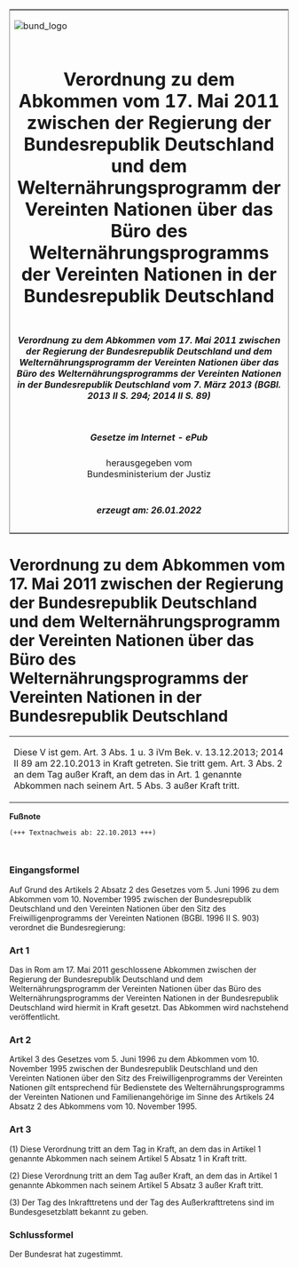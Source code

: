 <span id="DECKBLATT.html"></span>

<table border="0" frame="border" width="100%">

<tr valign="top">

<td align="left">

![bund\_logo](BfJ_2021_Web_de_de.gif)

</td>

<td align="right">

 

</td>

</tr>

<tr align="center" valign="middle">

<td colspan="2">

# Verordnung zu dem Abkommen vom 17. Mai 2011 zwischen der Regierung der Bundesrepublik Deutschland und dem Welternährungsprogramm der Vereinten Nationen über das Büro des Welternährungsprogramms der Vereinten Nationen in der Bundesrepublik Deutschland

</td>

</tr>

<tr align="center" valign="middle">

<td colspan="2">

##### Verordnung zu dem Abkommen vom 17. Mai 2011 zwischen der Regierung der Bundesrepublik Deutschland und dem Welternährungsprogramm der Vereinten Nationen über das Büro des Welternährungsprogramms der Vereinten Nationen in der Bundesrepublik Deutschland vom 7. März 2013 (BGBl. 2013 II S. 294; 2014 II S. 89)

</td>

</tr>

<tr align="center" valign="middle">

<td colspan="2">

  
  

##### Gesetze im Internet - ePub  
  
herausgegeben vom  
Bundesministerium der Justiz

</td>

</tr>

<tr align="center" valign="bottom">

<td colspan="2">

  
  

##### erzeugt am: 26.01.2022

</td>

</tr>

</table>

<span id="BJNR029420013.html"></span>

# Verordnung zu dem Abkommen vom 17. Mai 2011 zwischen der Regierung der Bundesrepublik Deutschland und dem Welternährungsprogramm der Vereinten Nationen über das Büro des Welternährungsprogramms der Vereinten Nationen in der Bundesrepublik Deutschland

<div>

<div class="jnhtml">

<table width="100%">

<colgroup>

<col width="10%">

</col>

<col width="90%">

</col>

</colgroup>

<tr>

<td colspan="2">

Diese V ist gem. Art. 3 Abs. 1 u. 3 iVm Bek. v. 13.12.2013; 2014 II 89
am 22.10.2013 in Kraft getreten. Sie tritt gem. Art. 3 Abs. 2 an dem Tag
außer Kraft, an dem das in Art. 1 genannte Abkommen nach seinem Art. 5
Abs. 3 außer Kraft tritt.

</div>

</div>

</td>

</tr>

</table>

</div>

</div>

<div>

  
**Fußnote**

<div class="jnhtml">

<div>

<div class="jurAbsatz">

  

``` 
(+++ Textnachweis ab: 22.10.2013 +++)

 
```

</div>

</div>

</div>

</div>

<span id="BJNR029420013BJNE000100000.html"></span>

### Eingangsformel  

<div>

<div class="jnhtml">

<div>

<div class="jurAbsatz">

Auf Grund des Artikels 2 Absatz 2 des Gesetzes vom 5. Juni 1996 zu dem
Abkommen vom 10. November 1995 zwischen der Bundesrepublik Deutschland
und den Vereinten Nationen über den Sitz des Freiwilligenprogramms der
Vereinten Nationen (BGBl. 1996 II S. 903) verordnet die Bundesregierung:

</div>

</div>

</div>

</div>

<span id="BJNR029420013BJNE000200000.html"></span>

### Art 1  

<div>

<div class="jnhtml">

<div>

<div class="jurAbsatz">

Das in Rom am 17. Mai 2011 geschlossene Abkommen zwischen der Regierung
der Bundesrepublik Deutschland und dem Welternährungsprogramm der
Vereinten Nationen über das Büro des Welternährungsprogramms der
Vereinten Nationen in der Bundesrepublik Deutschland wird hiermit in
Kraft gesetzt. Das Abkommen wird nachstehend veröffentlicht.

</div>

</div>

</div>

</div>

<span id="BJNR029420013BJNE000300000.html"></span>

### Art 2  

<div>

<div class="jnhtml">

<div>

<div class="jurAbsatz">

Artikel 3 des Gesetzes vom 5. Juni 1996 zu dem Abkommen vom 10. November
1995 zwischen der Bundesrepublik Deutschland und den Vereinten Nationen
über den Sitz des Freiwilligenprogramms der Vereinten Nationen gilt
entsprechend für Bedienstete des Welternährungsprogramms der Vereinten
Nationen und Familienangehörige im Sinne des Artikels 24 Absatz 2 des
Abkommens vom 10. November 1995.

</div>

</div>

</div>

</div>

<span id="BJNR029420013BJNE000400000.html"></span>

### Art 3  

<div>

<div class="jnhtml">

<div>

<div class="jurAbsatz">

(1) Diese Verordnung tritt an dem Tag in Kraft, an dem das in Artikel 1
genannte Abkommen nach seinem Artikel 5 Absatz 1 in Kraft tritt.

</div>

<div class="jurAbsatz">

(2) Diese Verordnung tritt an dem Tag außer Kraft, an dem das in Artikel
1 genannte Abkommen nach seinem Artikel 5 Absatz 3 außer Kraft tritt.

</div>

<div class="jurAbsatz">

(3) Der Tag des Inkrafttretens und der Tag des Außerkrafttretens sind im
Bundesgesetzblatt bekannt zu geben.

</div>

</div>

</div>

</div>

<span id="BJNR029420013BJNE000500000.html"></span>

### Schlussformel  

<div>

<div class="jnhtml">

<div>

<div class="jurAbsatz">

Der Bundesrat hat zugestimmt.

</div>

</div>

</div>

</div>
